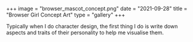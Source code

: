 +++
image = "browser_mascot_concept.png"
date = "2021-09-28"
title = "Browser Girl Concept Art"
type = "gallery"
+++

Typically when I do character design, the first thing I do is write down aspects and traits of their personality to help me visualise them.